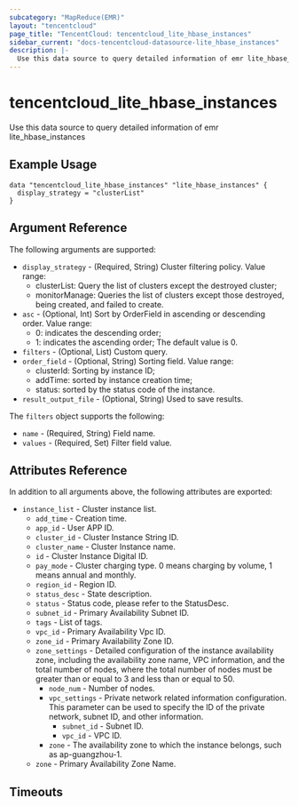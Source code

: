 ```yaml
---
subcategory: "MapReduce(EMR)"
layout: "tencentcloud"
page_title: "TencentCloud: tencentcloud_lite_hbase_instances"
sidebar_current: "docs-tencentcloud-datasource-lite_hbase_instances"
description: |-
  Use this data source to query detailed information of emr lite_hbase_instances
---
```


# tencentcloud_lite_hbase_instances

Use this data source to query detailed information of emr lite_hbase_instances

## Example Usage

```hcl
data "tencentcloud_lite_hbase_instances" "lite_hbase_instances" {
  display_strategy = "clusterList"
}
```

## Argument Reference

The following arguments are supported:

* `display_strategy` - (Required, String) Cluster filtering policy. Value range:
	* clusterList: Query the list of clusters except the destroyed cluster;
	* monitorManage: Queries the list of clusters except those destroyed, being created, and failed to create.
* `asc` - (Optional, Int) Sort by OrderField in ascending or descending order. Value range:
	* 0: indicates the descending order;
	* 1: indicates the ascending order;
	The default value is 0.
* `filters` - (Optional, List) Custom query.
* `order_field` - (Optional, String) Sorting field. Value range:
	* clusterId: Sorting by instance ID;
	* addTime: sorted by instance creation time;
	* status: sorted by the status code of the instance.
* `result_output_file` - (Optional, String) Used to save results.

The `filters` object supports the following:

* `name` - (Required, String) Field name.
* `values` - (Required, Set) Filter field value.

## Attributes Reference

In addition to all arguments above, the following attributes are exported:

* `instance_list` - Cluster instance list.
  * `add_time` - Creation time.
  * `app_id` - User APP ID.
  * `cluster_id` - Cluster Instance String ID.
  * `cluster_name` - Cluster Instance name.
  * `id` - Cluster Instance Digital ID.
  * `pay_mode` - Cluster charging type. 0 means charging by volume, 1 means annual and monthly.
  * `region_id` - Region ID.
  * `status_desc` - State description.
  * `status` - Status code, please refer to the StatusDesc.
  * `subnet_id` - Primary Availability Subnet ID.
  * `tags` - List of tags.
  * `vpc_id` - Primary Availability Vpc ID.
  * `zone_id` - Primary Availability Zone ID.
  * `zone_settings` - Detailed configuration of the instance availability zone, including the availability zone name, VPC information, and the total number of nodes, where the total number of nodes must be greater than or equal to 3 and less than or equal to 50.
    * `node_num` - Number of nodes.
    * `vpc_settings` - Private network related information configuration. This parameter can be used to specify the ID of the private network, subnet ID, and other information.
      * `subnet_id` - Subnet ID.
      * `vpc_id` - VPC ID.
    * `zone` - The availability zone to which the instance belongs, such as ap-guangzhou-1.
  * `zone` - Primary Availability Zone Name.


## Timeouts

<no value>



